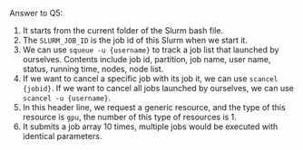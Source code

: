 Answer to Q5:

1. It starts from the current folder of the Slurm bash file.
2. The `SLURM_JOB_ID` is the job id of this Slurm when we start it.
3. We can use `squeue -u {username}` to track a job list that launched by ourselves. Contents include job id, partition, job name, user name, status, running time, nodes, node list.
4. If we want to cancel a specific job with its job it, we can use `scancel {jobid}`. If we want to cancel all jobs launched by ourselves, we can use `scancel -u {username}`.
5. In this header line, we request a generic resource, and the type of this resource is `gpu`, the number of this type of resources is 1.
6. It submits a job array 10 times, multiple jobs would be executed with identical parameters.